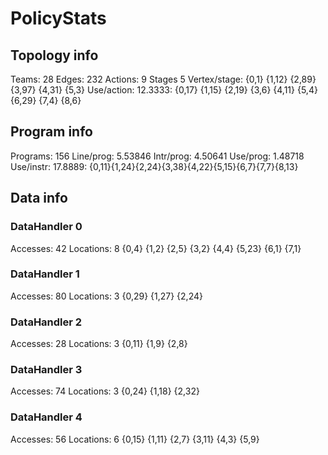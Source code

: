 # PolicyStats
## Topology info
Teams:		28
Edges:		232
Actions:	9
Stages		5
Vertex/stage:	{0,1} {1,12} {2,89} {3,97} {4,31} {5,3} 
Use/action:	12.3333: {0,17} {1,15} {2,19} {3,6} {4,11} {5,4} {6,29} {7,4} {8,6} 

## Program info
Programs:	156
Line/prog:	5.53846
Intr/prog:	4.50641
Use/prog:	1.48718
Use/instr:	17.8889: {0,11}{1,24}{2,24}{3,38}{4,22}{5,15}{6,7}{7,7}{8,13}

## Data info

### DataHandler 0
Accesses:	42
Locations:	8
{0,4} {1,2} {2,5} {3,2} {4,4} {5,23} {6,1} {7,1} 

### DataHandler 1
Accesses:	80
Locations:	3
{0,29} {1,27} {2,24} 

### DataHandler 2
Accesses:	28
Locations:	3
{0,11} {1,9} {2,8} 

### DataHandler 3
Accesses:	74
Locations:	3
{0,24} {1,18} {2,32} 

### DataHandler 4
Accesses:	56
Locations:	6
{0,15} {1,11} {2,7} {3,11} {4,3} {5,9} 